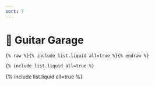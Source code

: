 ```yaml
---
sort: 7
---
```


# :guitar: Guitar Garage

```
{% raw %}{% include list.liquid all=true %}{% endraw %}

{% include list.liquid all=true %}
```

{% include list.liquid all=true %}
